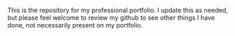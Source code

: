 This is the repository for my professional portfolio. I update this as needed, but please feel welcome to review my github to see other things I have done, not necessarily present on my portfolio.
